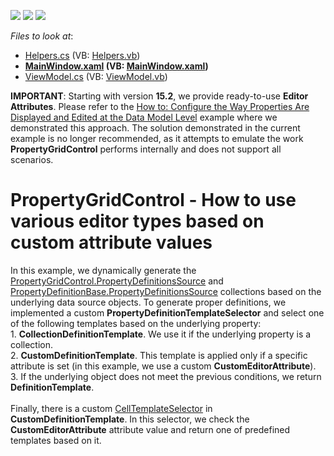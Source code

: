 <!-- default badges list -->
![](https://img.shields.io/endpoint?url=https://codecentral.devexpress.com/api/v1/VersionRange/128655306/22.2.2%2B)
[![](https://img.shields.io/badge/Open_in_DevExpress_Support_Center-FF7200?style=flat-square&logo=DevExpress&logoColor=white)](https://supportcenter.devexpress.com/ticket/details/T206013)
[![](https://img.shields.io/badge/📖_How_to_use_DevExpress_Examples-e9f6fc?style=flat-square)](https://docs.devexpress.com/GeneralInformation/403183)
<!-- default badges end -->
<!-- default file list -->
*Files to look at*:

* [Helpers.cs](./CS/Helpers.cs) (VB: [Helpers.vb](./VB/Helpers.vb))
* **[MainWindow.xaml](./CS/MainWindow.xaml) (VB: [MainWindow.xaml](./VB/MainWindow.xaml))**
* [ViewModel.cs](./CS/ViewModel.cs) (VB: [ViewModel.vb](./VB/ViewModel.vb))
<!-- default file list end -->
<strong>IMPORTANT</strong>: Starting with version <strong>15.2</strong>, we provide ready-to-use <strong>Editor Attributes</strong>. Please refer to the <a href="https://github.com/DevExpress-Examples/how-to-configure-the-way-properties-are-displayed-and-edited-at-the-data-model-level-t323108">How to: Configure the Way Properties Are Displayed and Edited at the Data Model Level</a> example where we demonstrated this approach. The solution demonstrated in the current example is no longer recommended, as it attempts to emulate the work <strong>PropertyGridControl</strong> performs internally and does not support all scenarios.

# PropertyGridControl - How to use various editor types based on custom attribute values


<p>In this example, we dynamically generate the <a href="https://documentation.devexpress.com/#WPF/DevExpressXpfPropertyGridPropertyGridControl_PropertyDefinitionsSourcetopic">PropertyGridControl.PropertyDefinitionsSource</a> and <a href="https://documentation.devexpress.com/#WPF/DevExpressXpfPropertyGridPropertyDefinitionBase_PropertyDefinitionsSourcetopic">PropertyDefinitionBase.PropertyDefinitionsSource</a> collections based on the underlying data source objects. To generate proper definitions, we implemented a custom <strong>PropertyDefinitionTemplateSelector</strong> and select one of the following templates based on the underlying property:<br>1. <strong>CollectionDefinitionTemplate</strong>. We use it if the underlying property is a collection.<br>2. <strong>CustomDefinitionTemplate</strong>. This template is applied only if a specific attribute is set (in this example, we use a custom <strong>CustomEditorAttribute</strong>).<br>3. If the underlying object does not meet the previous conditions, we return <strong>DefinitionTemplate</strong>.<br><br>Finally, there is a custom <a href="https://documentation.devexpress.com/#WPF/DevExpressXpfPropertyGridPropertyDefinition_CellTemplateSelectortopic">CellTemplateSelector</a> in <strong>CustomDefinitionTemplate</strong>. In this selector, we check the <strong>CustomEditorAttribute</strong> attribute value and return one of predefined templates based on it.<br></p>

<br/>


